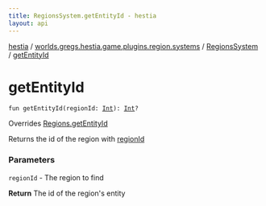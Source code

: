 ```yaml
---
title: RegionsSystem.getEntityId - hestia
layout: api
---
```


<div class='api-docs-breadcrumbs'><a href="../../index.html">hestia</a> / <a href="../index.html">worlds.gregs.hestia.game.plugins.region.systems</a> / <a href="index.html">RegionsSystem</a> / <a href="./get-entity-id.html">getEntityId</a></div>

# getEntityId

<div class="signature"><code><span class="keyword">fun </span><span class="identifier">getEntityId</span><span class="symbol">(</span><span class="parameterName" id="worlds.gregs.hestia.game.plugins.region.systems.RegionsSystem$getEntityId(kotlin.Int)/regionId">regionId</span><span class="symbol">:</span>&nbsp;<a href="https://kotlinlang.org/api/latest/jvm/stdlib/kotlin/-int/index.html"><span class="identifier">Int</span></a><span class="symbol">)</span><span class="symbol">: </span><a href="https://kotlinlang.org/api/latest/jvm/stdlib/kotlin/-int/index.html"><span class="identifier">Int</span></a><span class="symbol">?</span></code></div>

Overrides <a href="../../worlds.gregs.hestia.game.api.region/-regions/get-entity-id.html">Regions.getEntityId</a>

Returns the id of the region with <a href="../../worlds.gregs.hestia.game.api.region/-regions/get-entity-id.html#worlds.gregs.hestia.game.api.region.Regions$getEntityId(kotlin.Int)/regionId">regionId</a>

### Parameters

<code>regionId</code> - The region to find

**Return**
The id of the region's entity

